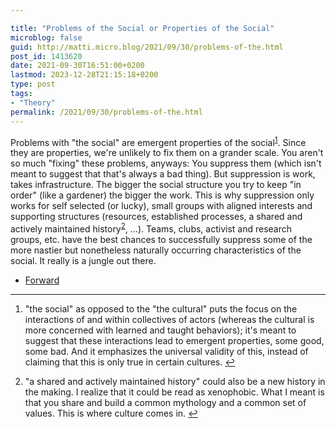 ```yaml
---

title: "Problems of the Social or Properties of the Social"
microblog: false
guid: http://matti.micro.blog/2021/09/30/problems-of-the.html
post_id: 1413620
date: 2021-09-30T16:51:00+0200
lastmod: 2023-12-28T21:15:18+0200
type: post
tags:
- "Theory"
permalink: /2021/09/30/problems-of-the.html
---
```

<p>Problems with "the social" are emergent properties of the social<sup><a href="#fn1-8648" id="fnr1-8648" title="see footnote" class="footnote">1</a></sup>. Since they are properties, we're unlikely to fix them on a grander scale. You aren't so much "fixing" these problems, anyways: You suppress them (which isn't meant to suggest that that's always a bad thing). But suppression is work, takes infrastructure. The bigger the social structure you try to keep "in order" (like a gardener) the bigger the work. This is why suppression only works for self selected (or lucky), small groups with aligned interests and supporting structures (resources, established processes, a shared and actively maintained history<sup><a href="#fn2-8648" id="fnr2-8648" title="see footnote" class="footnote">2</a></sup>, …). Teams, clubs, activist and research groups, etc. have the best chances to successfully suppress some of the more nastier but nonetheless naturally occurring characteristics of the social. It really is a jungle out there.</p>

- [Forward](https://blog.martin-haehnel.de/2023/12/28/its-maybe-a.html)

<div class="footnotes">
<hr />
<ol>

<li id="fn1-8648">
<p>"the social" as opposed to the "the cultural" puts the focus on the interactions of and within collectives of actors (whereas the cultural is more concerned with learned and taught behaviors); it's meant to suggest that these interactions lead to emergent properties, some good, some bad. And it emphasizes the universal validity of this, instead of claiming that this is only true in certain cultures. <a href="#fnr1-8648" title="return to article" class="reversefootnote">↩︎</a></p>
</li>

<li id="fn2-8648">
<p>"a shared and actively maintained history" could also be a new history in the making. I realize that it could be read as xenophobic. What I meant is that you share and build a common mythology and a common set of values. This is where culture comes in. <a href="#fnr2-8648" title="return to article" class="reversefootnote">↩︎</a></p>
</li>

</ol>
</div>
